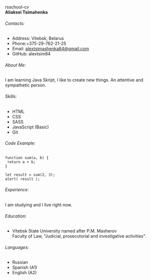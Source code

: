 rsschool-cv <br>
**Aliaksei Tsimahenka**

###### Contacts:

- Address: Vitebsk, Belarus
- Phone:+375-29-762-21-25
- Email: alextsimashenka84@gmail.com
- GitHub: alextsim84

###### About Me:

I am learning Java Skript, I like to create new things. An attentive and sympathetic person.

###### Skills:

- HTML
- CSS
- SASS
- JavaScript (Basic)
- Git

###### Code Example:

```
function sum(a, b) {
 return a + b;
}

let result = sum(2, 3);
alert( result );
```

###### Experience:

I am studying and I live right now.

###### Education:

- Vitebsk State University named after P.M. Masherov <br>
  Faculty of Law, "Judicial, prosecutorial and investigative activities".

###### Languages:

- Russian
- Spanish (A1)
- English (A2)
